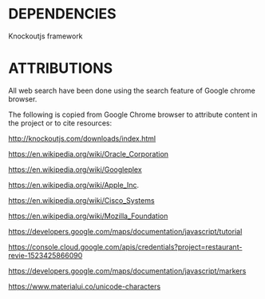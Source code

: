 DEPENDENCIES
============
Knockoutjs framework

ATTRIBUTIONS
============
All web search have been done using the search feature of Google chrome browser.

The following is copied from Google Chrome browser to attribute content in the project or to cite resources:

http://knockoutjs.com/downloads/index.html

https://en.wikipedia.org/wiki/Oracle_Corporation

https://en.wikipedia.org/wiki/Googleplex

https://en.wikipedia.org/wiki/Apple_Inc.

https://en.wikipedia.org/wiki/Cisco_Systems

https://en.wikipedia.org/wiki/Mozilla_Foundation

https://developers.google.com/maps/documentation/javascript/tutorial

https://console.cloud.google.com/apis/credentials?project=restaurant-revie-1523425866090

https://developers.google.com/maps/documentation/javascript/markers

https://www.materialui.co/unicode-characters
